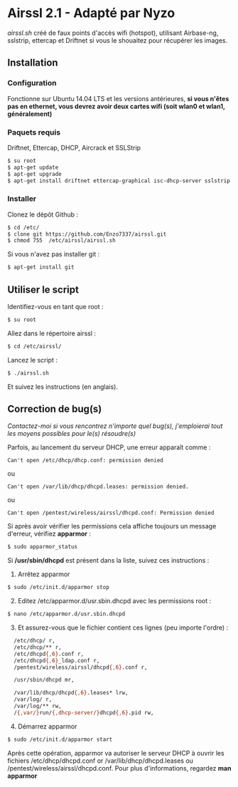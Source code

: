 # Airssl 2.1 - Adapté par Nyzo
*airssl.sh* créé de faux points d'accès wifi (hotspot), utilisant Airbase-ng, sslstrip, ettercap et Driftnet si vous le shouaitez pour récupérer les images.
## Installation
### Configuration
Fonctionne sur Ubuntu 14.04 LTS et les versions antérieures, **si vous n'êtes pas en ethernet, vous devrez avoir deux cartes wifi (soit wlan0 et wlan1, généralement)**
### Paquets requis
Driftnet, Ettercap, DHCP, Aircrack et SSLStrip
```sh
$ su root
$ apt-get update
$ apt-get upgrade
$ apt-get install driftnet ettercap-graphical isc-dhcp-server sslstrip aircrack-ng
```
### Installer
Clonez le dépôt Github :
```sh
$ cd /etc/
$ clone git https://github.com/Enzo7337/airssl.git
$ chmod 755  /etc/airssl/airssl.sh
```
Si vous n'avez pas installer git :
```sh
$ apt-get install git
```
## Utiliser le script
Identifiez-vous en tant que root :
```sh
$ su root
```
Allez dans le répertoire airssl :
```sh
$ cd /etc/airssl/
```
Lancez le script :
```sh
$ ./airssl.sh
```
Et suivez les instructions (en anglais).
## Correction de bug(s)
*Contactez-moi si vous rencontrez n'importe quel bug(s), j'emploierai tout les moyens possibles pour le(s) résoudre(s)*

Parfois, au lancement du serveur DHCP, une erreur apparaît comme :
```
Can't open /etc/dhcp/dhcp.conf: permission denied
```
ou
```
Can't open /var/lib/dhcp/dhcpd.leases: permission denied.
```
ou
```
Can't open /pentest/wireless/airssl/dhcpd.conf: Permission denied
```

Si après avoir vérifier les permissions cela affiche toujours un message d'erreur, vérifiez **apparmor** :
```sh
$ sudo apparmor_status
```

Si **/usr/sbin/dhcpd** est présent dans la liste, suivez ces instructions :
1. Arrêtez apparmor
```sh
$ sudo /etc/init.d/apparmor stop
```
2. Editez /etc/apparmor.d/usr.sbin.dhcpd avec les permissions root :
```sh
$ nano /etc/apparmor.d/usr.sbin.dhcpd
```
3. Et assurez-vous que le fichier contient ces lignes (peu importe l'ordre) :
```sh
  /etc/dhcp/ r,
  /etc/dhcp/** r,
  /etc/dhcpd{,6}.conf r,
  /etc/dhcpd{,6}_ldap.conf r,
  /pentest/wireless/airssl/dhcpd{,6}.conf r,

  /usr/sbin/dhcpd mr,

  /var/lib/dhcp/dhcpd{,6}.leases* lrw,
  /var/log/ r,
  /var/log/** rw,
  /{,var/}run/{,dhcp-server/}dhcpd{,6}.pid rw,
```
4. Démarrez apparmor
```sh
$ sudo /etc/init.d/apparmor start
```

Après cette opération, apparmor va autoriser le serveur DHCP à ouvrir les fichiers /etc/dhcp/dhcpd.conf or /var/lib/dhcp/dhcpd.leases ou /pentest/wireless/airssl/dhcpd.conf. Pour plus d'informations, regardez **man apparmor**
